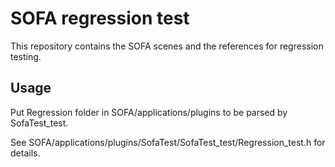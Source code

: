 # SOFA regression test

This repository contains the SOFA scenes and the references for regression testing.

## Usage

Put Regression folder in SOFA/applications/plugins to be parsed by SofaTest_test.

See SOFA/applications/plugins/SofaTest/SofaTest_test/Regression_test.h for details.